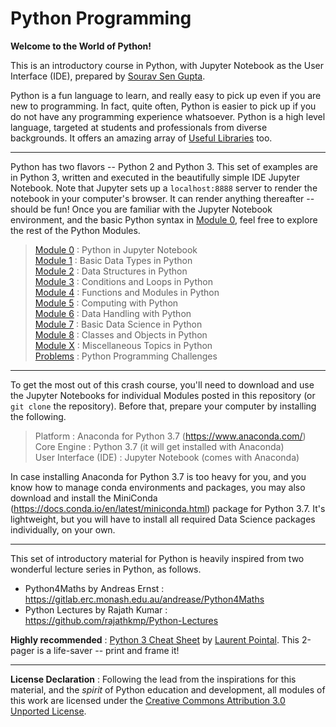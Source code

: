 # Python Programming

**Welcome to the World of Python!**

This is an introductory course in Python, with Jupyter Notebook as the User Interface (IDE), prepared by [Sourav Sen Gupta](http://www.souravsengupta.com/).

Python is a fun language to learn, and really easy to pick up even if you are new to programming. In fact, quite often, Python is easier to pick up if you do not have any programming experience whatsoever. Python is a high level language, targeted at students and professionals from diverse backgrounds. It offers an amazing array of [Useful Libraries](https://wiki.python.org/moin/UsefulModules) too.

---

Python has two flavors -- Python 2 and Python 3. This set of examples are in Python 3, written and executed in the beautifully simple IDE Jupyter Notebook. Note that Jupyter sets up a `localhost:8888` server to render the notebook in your computer's browser. It can render anything thereafter -- should be fun! Once you are familiar with the Jupyter Notebook environment, and the basic Python syntax in [Module 0](Module0_TheNotebook.ipynb), feel free to explore the rest of the Python Modules.

> [Module 0](Module0_TheNotebook.ipynb) : Python in Jupyter Notebook   
> [Module 1](Module1_DataTypes.ipynb) : Basic Data Types in Python  
> [Module 2](Module2_DataStructures.ipynb) : Data Structures in Python   
> [Module 3](Module3_ConditionLoop.ipynb) : Conditions and Loops in Python   
> [Module 4](Module4_Functions.ipynb) : Functions and Modules in Python   
> [Module 5](Module5_PythonComputing.ipynb) : Computing with Python   
> [Module 6](Module6_DataHandling.ipynb) : Data Handling with Python   
> [Module 7](Module7_BasicDataScience.ipynb) : Basic Data Science in Python   
> [Module 8](Module8_ObjectOrientedPython.ipynb) : Classes and Objects in Python   
> [Module X](ModuleX_MiscellaneousTopics.ipynb) : Miscellaneous Topics in Python   
> [Problems](ProgrammingChallenges.ipynb) : Python Programming Challenges

---

To get the most out of this crash course, you'll need to download and use the Jupyter Notebooks for individual Modules posted in this repository (or `git clone` the repository). Before that, prepare your computer by installing the following.

> Platform : Anaconda for Python 3.7 (https://www.anaconda.com/)     
> Core Engine : Python 3.7 (it will get installed with Anaconda)    
> User Interface (IDE) : Jupyter Notebook (comes with Anaconda)     

In case installing Anaconda for Python 3.7 is too heavy for you, and you know how to manage conda environments and packages, you may also download and install the MiniConda (https://docs.conda.io/en/latest/miniconda.html) package for Python 3.7. It's lightweight, but you will have to install all required Data Science packages individually, on your own.

---

This set of introductory material for Python is heavily inspired from two wonderful lecture series in Python, as follows.

- Python4Maths by Andreas Ernst : https://gitlab.erc.monash.edu.au/andrease/Python4Maths
- Python Lectures by Rajath Kumar : https://github.com/rajathkmp/Python-Lectures

**Highly recommended** : [Python 3 Cheat Sheet](pythonCheatSheet.pdf) by [Laurent Pointal](https://perso.limsi.fr/pointal/python:memento). This 2-pager is a life-saver -- print and frame it!

---

**License Declaration** : Following the lead from the inspirations for this material, and the *spirit* of Python education and development, all modules of this work are licensed under the [Creative Commons Attribution 3.0 Unported License](http://creativecommons.org/licenses/by/3.0/).
